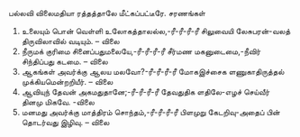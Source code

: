
பல்லவி
 விலைமதியா ரத்தத்தாலே
 மீட்கப்பட்டீரே.
சரணங்கள்
1. உலையும் பொன் வெள்ளி
 உலோகத்தாலல்ல,-ரீ-ரீ-ரீ-ரீ
 சிலுவையி லேசுபரன்-வலத்
 திருவிலாவில் வடியும். – விலை
2. நீருமக் குரிமை
 சினைப்பதுமலையே,-ரீ-ரீ-ரீ-ரீ
 சீர்மண மகனுடைமை,-நீவிர்
 சிந்திப்பது கடமை. – விலை
3. ஆகங்கள் அவர்க்கு
 ஆலய மலவோ?-ரீ-ரீ-ரீ-ரீ
 மோகஇச்சைக ளணுகாதிருத்தல்
 முக்கியமென்றறியீர். – விலை
4. ஆவியுந் தேவன்
 அகமதுதானே;-ரீ-ரீ-ரீ-ரீ
 தேவதுதிக ளதிலே-எழச்
 செய்வீர் தினமு மிகவே. -விலை
5. மனமது அவர்க்கு
 மாத்திரம் சொந்தம்,-ரீ-ரீ-ரீ-ரீ
 பிளமுறு கேடறிவு-அதைப்
 பின் தொடர்வது இழிவு. – விலை

